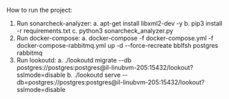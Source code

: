 How to run the project:

1. Run sonarcheck-analyzer:
	a. apt-get install libxml2-dev -y
	b. pip3 install -r requirements.txt
	c. python3 sonarcheck_analyzer.py
2. Run docker-compose:
	a. docker-compose -f docker-compose.yml -f docker-compose-rabbitmq.yml up -d --force-recreate bblfsh postgres rabbitmq
3. Run lookoutd:
	a. ./lookoutd migrate --db postgres://postgres:postgres@il-linubvm-205:15432/lookout?sslmode=disable
	b. ./lookoutd serve --db=postgres://postgres:postgres@il-linubvm-205:15432/lookout?sslmode=disable
